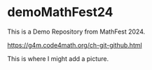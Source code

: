 # demoMathFest24
This is a Demo Repository from MathFest 2024.

https://g4m.code4math.org/ch-git-github.html

This is where I might add a picture.